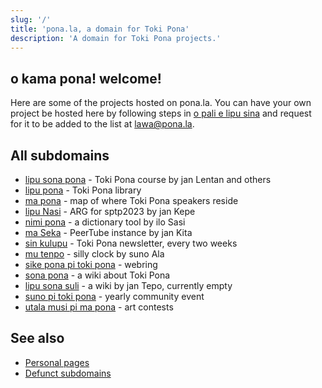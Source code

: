 ```yaml
---
slug: '/'
title: 'pona.la, a domain for Toki Pona'
description: 'A domain for Toki Pona projects.'
---
```


## o kama pona! welcome!
Here are some of the projects hosted on pona.la. You can have your own project be hosted here by following steps in [o pali e lipu sina](/request) and request for it to be added to the list at [lawa@pona.la](mailto:lawa@pona.la).

## All subdomains

* [lipu sona pona](https://lipu-sona.pona.la) - Toki Pona course by jan Lentan and others
* [lipu pona](https://lipu.pona.la) - Toki Pona library
* [ma pona](https://ma.pona.la) - map of where Toki Pona speakers reside
* [lipu Nasi](https://nasi.pona.la) - ARG for sptp2023 by jan Kepe
* [nimi pona](https://nimi.pona.la) - a dictionary tool by ilo Sasi
* [ma Seka](https://seka.pona.la) - PeerTube instance by jan Kita
* [sin kulupu](https://sin-kulupu.pona.la) - Toki Pona newsletter, every two weeks
* [mu tenpo](https://mutenpo.pona.la) - silly clock by suno Ala
* [sike pona pi toki pona](https://sike.pona.la) - webring
* [sona pona](https://sona.pona.la) - a wiki about Toki Pona
* [lipu sona suli](https://sona-suli.pona.la) - a wiki by jan Tepo, currently empty
* [suno pi toki pona](https://suno.pona.la) - yearly community event
* [utala musi pi ma pona](http://utala.pona.la/) - art contests

## See also

* [Personal pages](personal)
* [Defunct subdomains](defunct)
